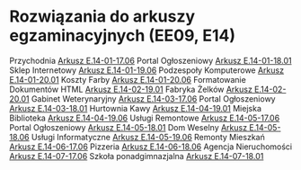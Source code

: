 # Rozwiązania do arkuszy egzaminacyjnych (EE09, E14)

Przychodnia [Arkusz E.14-01-17.06](/Arkusz-E.14-01-17.06/)
Portal Ogłoszeniowy [Arkusz E.14-01-18.01](/Arkusz-E.14-01-18.01/)
Sklep Internetowy [Arkusz E.14-01-19.06](/Arkusz-E.14-01-19.06/)
Podzespoły Komputerowe [Arkusz E.14-01-20.01](/Arkusz-E.14-01-20.01/)
Koszty Farby [Arkusz E.14-01-20.06](/Arkusz-E.14-01-20.06/)
Formatowanie Dokumentów HTML [Arkusz E.14-02-19.01](/Arkusz-E.14-02-19.01/)
Fabryka Żelków [Arkusz E.14-02-20.01](/Arkusz-E.14-02-20.01/)
Gabinet Weterynaryjny [Arkusz E.14-03-17.06](/Arkusz-E.14-03-17.06/)
Portal Ogłoszeniowy [Arkusz E.14-03-18.01](/Arkusz-E.14-03-18.01/)
Hurtownia Kawy [Arkusz E.14-04-19.01](/Arkusz-E.14-04-19.01/)
Miejska Biblioteka [Arkusz E.14-04-19.06](/Arkusz-E.14-04-19.06/)
Usługi Remontowe [Arkusz E.14-05-17.06](/Arkusz-E.14-05-17.06/)
Portal Ogłoszeniowy [Arkusz E.14-05-18.01](/Arkusz-E.14-05-18.01/)
Dom Weselny [Arkusz E.14-05-18.06](/Arkusz-E.14-05-18.06/)
Usługi Informatyczne [Arkusz E.14-05-19.06](/Arkusz-E.14-05-19.06/)
Remonty Mieszkań [Arkusz E.14-06-17.06](/Arkusz-E.14-06-17.06/)
Pizzeria [Arkusz E.14-06-18.06](/Arkusz-E.14-06-18.06/)
Agencja Nieruchomości [Arkusz E.14-07-17.06](/Arkusz-E.14-07-17.06/)
Szkoła ponadgimnazjalna [Arkusz E.14-07-18.01](/Arkusz-E.14-07-18.01/)
